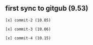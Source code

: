 ## first sync to gitgub (9.53)

    [x] commit-2 (10.05)

    [x] commit-3 (10.06)

    [x] commit-4 (10.15)